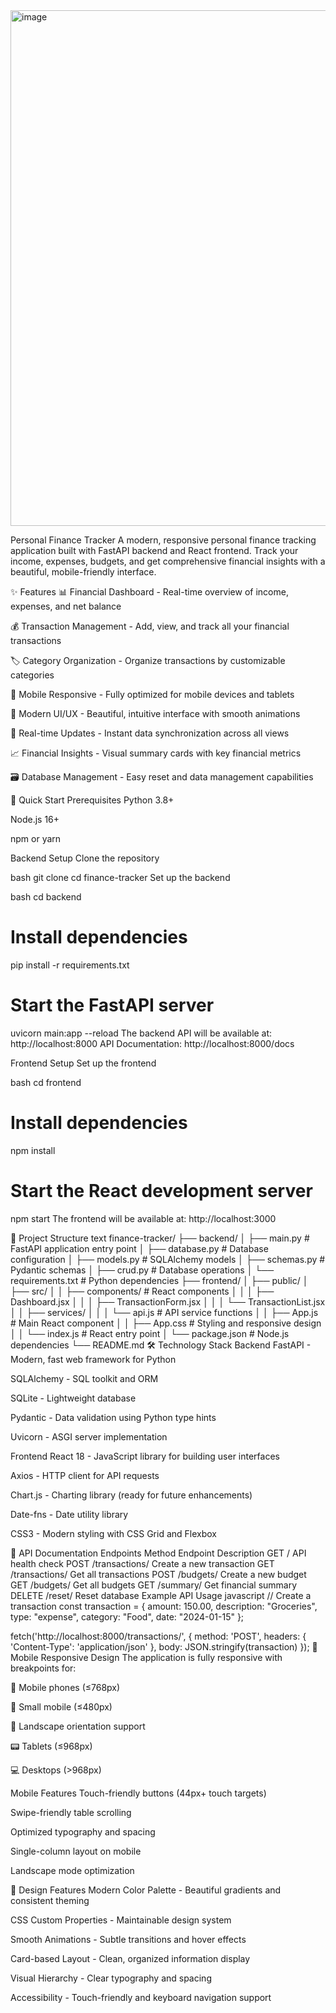 <img width="963" height="825" alt="image" src="https://github.com/user-attachments/assets/3d51afba-4511-4860-bfb9-fcb776d35563" />




Personal Finance Tracker
A modern, responsive personal finance tracking application built with FastAPI backend and React frontend. Track your income, expenses, budgets, and get comprehensive financial insights with a beautiful, mobile-friendly interface.

✨ Features
📊 Financial Dashboard - Real-time overview of income, expenses, and net balance

💰 Transaction Management - Add, view, and track all your financial transactions

🏷️ Category Organization - Organize transactions by customizable categories

📱 Mobile Responsive - Fully optimized for mobile devices and tablets

🎨 Modern UI/UX - Beautiful, intuitive interface with smooth animations

🔄 Real-time Updates - Instant data synchronization across all views

📈 Financial Insights - Visual summary cards with key financial metrics

🗃️ Database Management - Easy reset and data management capabilities

🚀 Quick Start
Prerequisites
Python 3.8+

Node.js 16+

npm or yarn

Backend Setup
Clone the repository

bash
git clone <repository-url>
cd finance-tracker
Set up the backend

bash
cd backend

# Install dependencies
pip install -r requirements.txt

# Start the FastAPI server
uvicorn main:app --reload
The backend API will be available at: http://localhost:8000
API Documentation: http://localhost:8000/docs

Frontend Setup
Set up the frontend

bash
cd frontend

# Install dependencies
npm install

# Start the React development server
npm start
The frontend will be available at: http://localhost:3000

📁 Project Structure
text
finance-tracker/
├── backend/
│   ├── main.py              # FastAPI application entry point
│   ├── database.py          # Database configuration
│   ├── models.py            # SQLAlchemy models
│   ├── schemas.py           # Pydantic schemas
│   ├── crud.py              # Database operations
│   └── requirements.txt     # Python dependencies
├── frontend/
│   ├── public/
│   ├── src/
│   │   ├── components/      # React components
│   │   │   ├── Dashboard.jsx
│   │   │   ├── TransactionForm.jsx
│   │   │   └── TransactionList.jsx
│   │   ├── services/
│   │   │   └── api.js       # API service functions
│   │   ├── App.js           # Main React component
│   │   ├── App.css          # Styling and responsive design
│   │   └── index.js         # React entry point
│   └── package.json         # Node.js dependencies
└── README.md
🛠️ Technology Stack
Backend
FastAPI - Modern, fast web framework for Python

SQLAlchemy - SQL toolkit and ORM

SQLite - Lightweight database

Pydantic - Data validation using Python type hints

Uvicorn - ASGI server implementation

Frontend
React 18 - JavaScript library for building user interfaces

Axios - HTTP client for API requests

Chart.js - Charting library (ready for future enhancements)

Date-fns - Date utility library

CSS3 - Modern styling with CSS Grid and Flexbox

📖 API Documentation
Endpoints
Method	Endpoint	Description
GET	/	API health check
POST	/transactions/	Create a new transaction
GET	/transactions/	Get all transactions
POST	/budgets/	Create a new budget
GET	/budgets/	Get all budgets
GET	/summary/	Get financial summary
DELETE	/reset/	Reset database
Example API Usage
javascript
// Create a transaction
const transaction = {
  amount: 150.00,
  description: "Groceries",
  type: "expense",
  category: "Food",
  date: "2024-01-15"
};

fetch('http://localhost:8000/transactions/', {
  method: 'POST',
  headers: { 'Content-Type': 'application/json' },
  body: JSON.stringify(transaction)
});
📱 Mobile Responsive Design
The application is fully responsive with breakpoints for:

📱 Mobile phones (≤768px)

📲 Small mobile (≤480px)

🔄 Landscape orientation support

📟 Tablets (≤968px)

💻 Desktops (>968px)

Mobile Features
Touch-friendly buttons (44px+ touch targets)

Swipe-friendly table scrolling

Optimized typography and spacing

Single-column layout on mobile

Landscape mode optimization

🎨 Design Features
Modern Color Palette - Beautiful gradients and consistent theming

CSS Custom Properties - Maintainable design system

Smooth Animations - Subtle transitions and hover effects

Card-based Layout - Clean, organized information display

Visual Hierarchy - Clear typography and spacing

Accessibility - Touch-friendly and keyboard navigation support
